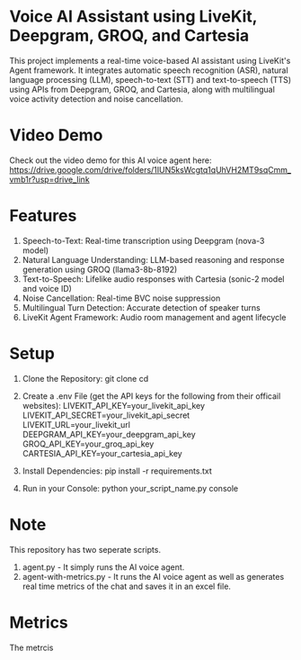 # Voice AI Assistant using LiveKit, Deepgram, GROQ, and Cartesia
This project implements a real-time voice-based AI assistant using LiveKit's Agent framework. It integrates automatic speech recognition (ASR), natural language processing (LLM), speech-to-text (STT) and text-to-speech (TTS) using APIs from Deepgram, GROQ, and Cartesia, along with multilingual voice activity detection and noise cancellation.

# Video Demo
Check out the video demo for this AI voice agent here: https://drive.google.com/drive/folders/1IUN5ksWcgtq1qUhVH2MT9sqCmm_vmb1r?usp=drive_link

# Features
1. Speech-to-Text: Real-time transcription using Deepgram (nova-3 model)
2. Natural Language Understanding: LLM-based reasoning and response generation using GROQ (llama3-8b-8192)
3. Text-to-Speech: Lifelike audio responses with Cartesia (sonic-2 model and voice ID)
4. Noise Cancellation: Real-time BVC noise suppression
5. Multilingual Turn Detection: Accurate detection of speaker turns
6. LiveKit Agent Framework: Audio room management and agent lifecycle

# Setup
1. Clone the Repository:
   git clone <your-repo-url>
   cd <your-repo-directory>

2. Create a .env File (get the API keys for the following from their officail websites):
   LIVEKIT_API_KEY=your_livekit_api_key
   LIVEKIT_API_SECRET=your_livekit_api_secret
   LIVEKIT_URL=your_livekit_url
   DEEPGRAM_API_KEY=your_deepgram_api_key
   GROQ_API_KEY=your_groq_api_key
   CARTESIA_API_KEY=your_cartesia_api_key

3. Install Dependencies:
   pip install -r requirements.txt

4. Run in your Console:
   python your_script_name.py console

# Note
This repository has two seperate scripts.
1. agent.py - It simply runs the AI voice agent.
2. agent-with-metrics.py - It runs the AI voice agent as well as generates real time metrics of the chat and saves it in an excel file.

# Metrics
The metrcis
